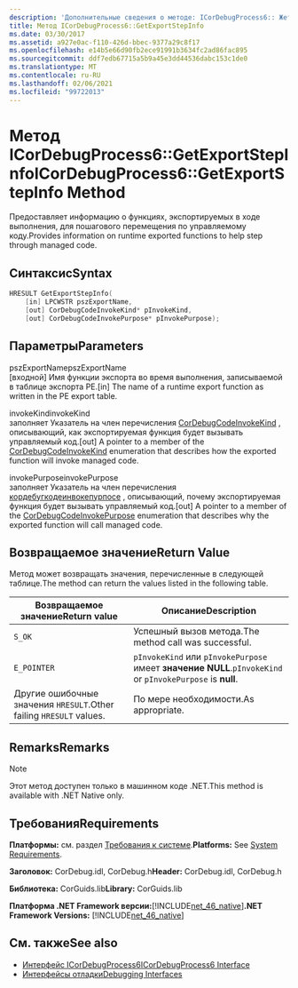 ```yaml
---
description: 'Дополнительные сведения о методе: ICorDebugProcess6:: Жетекспортстепинфо'
title: Метод ICorDebugProcess6::GetExportStepInfo
ms.date: 03/30/2017
ms.assetid: a927e0ac-f110-426d-bbec-9377a29c8f17
ms.openlocfilehash: e14b5e66d90fb2ece91991b3634fc2ad86fac895
ms.sourcegitcommit: ddf7edb67715a5b9a45e3dd44536dabc153c1de0
ms.translationtype: MT
ms.contentlocale: ru-RU
ms.lasthandoff: 02/06/2021
ms.locfileid: "99722013"
---
```

# <a name="icordebugprocess6getexportstepinfo-method"></a><span data-ttu-id="01fa4-103">Метод ICorDebugProcess6::GetExportStepInfo</span><span class="sxs-lookup"><span data-stu-id="01fa4-103">ICorDebugProcess6::GetExportStepInfo Method</span></span>

<span data-ttu-id="01fa4-104">Предоставляет информацию о функциях, экспортируемых в ходе выполнения, для пошагового перемещения по управляемому коду.</span><span class="sxs-lookup"><span data-stu-id="01fa4-104">Provides information on runtime exported functions to help step through managed code.</span></span>  
  
## <a name="syntax"></a><span data-ttu-id="01fa4-105">Синтаксис</span><span class="sxs-lookup"><span data-stu-id="01fa4-105">Syntax</span></span>  
  
```cpp  
HRESULT GetExportStepInfo(  
    [in] LPCWSTR pszExportName,
    [out] CorDebugCodeInvokeKind* pInvokeKind,
    [out] CorDebugCodeInvokePurpose* pInvokePurpose);  
```  
  
## <a name="parameters"></a><span data-ttu-id="01fa4-106">Параметры</span><span class="sxs-lookup"><span data-stu-id="01fa4-106">Parameters</span></span>  

 <span data-ttu-id="01fa4-107">pszExportName</span><span class="sxs-lookup"><span data-stu-id="01fa4-107">pszExportName</span></span>  
 <span data-ttu-id="01fa4-108">[входной] Имя функции экспорта во время выполнения, записываемой в таблице экспорта PE.</span><span class="sxs-lookup"><span data-stu-id="01fa4-108">[in] The name of a runtime export function as written in the PE export table.</span></span>  
  
 <span data-ttu-id="01fa4-109">invokeKind</span><span class="sxs-lookup"><span data-stu-id="01fa4-109">invokeKind</span></span>  
 <span data-ttu-id="01fa4-110">заполняет Указатель на член перечисления [CorDebugCodeInvokeKind](cordebugcodeinvokekind-enumeration.md) , описывающий, как экспортируемая функция будет вызывать управляемый код.</span><span class="sxs-lookup"><span data-stu-id="01fa4-110">[out] A pointer to a member of the [CorDebugCodeInvokeKind](cordebugcodeinvokekind-enumeration.md) enumeration that describes how the exported function will invoke managed code.</span></span>  
  
 <span data-ttu-id="01fa4-111">invokePurpose</span><span class="sxs-lookup"><span data-stu-id="01fa4-111">invokePurpose</span></span>  
 <span data-ttu-id="01fa4-112">заполняет Указатель на член перечисления [кордебугкодеинвокепурпосе](cordebugcodeinvokepurpose-enumeration.md) , описывающий, почему экспортируемая функция будет вызывать управляемый код.</span><span class="sxs-lookup"><span data-stu-id="01fa4-112">[out] A pointer to a member of the [CorDebugCodeInvokePurpose](cordebugcodeinvokepurpose-enumeration.md) enumeration that describes why the exported function will call managed code.</span></span>  
  
## <a name="return-value"></a><span data-ttu-id="01fa4-113">Возвращаемое значение</span><span class="sxs-lookup"><span data-stu-id="01fa4-113">Return Value</span></span>  

 <span data-ttu-id="01fa4-114">Метод может возвращать значения, перечисленные в следующей таблице.</span><span class="sxs-lookup"><span data-stu-id="01fa4-114">The method can return the values listed in the following table.</span></span>  
  
|<span data-ttu-id="01fa4-115">Возвращаемое значение</span><span class="sxs-lookup"><span data-stu-id="01fa4-115">Return value</span></span>|<span data-ttu-id="01fa4-116">Описание</span><span class="sxs-lookup"><span data-stu-id="01fa4-116">Description</span></span>|  
|------------------|-----------------|  
|`S_OK`|<span data-ttu-id="01fa4-117">Успешный вызов метода.</span><span class="sxs-lookup"><span data-stu-id="01fa4-117">The method call was successful.</span></span>|  
|`E_POINTER`|<span data-ttu-id="01fa4-118">`pInvokeKind` или `pInvokePurpose` имеет **значение NULL**.</span><span class="sxs-lookup"><span data-stu-id="01fa4-118">`pInvokeKind` or `pInvokePurpose` is **null**.</span></span>|  
|<span data-ttu-id="01fa4-119">Другие ошибочные значения `HRESULT`.</span><span class="sxs-lookup"><span data-stu-id="01fa4-119">Other failing `HRESULT` values.</span></span>|<span data-ttu-id="01fa4-120">По мере необходимости.</span><span class="sxs-lookup"><span data-stu-id="01fa4-120">As appropriate.</span></span>|  
  
## <a name="remarks"></a><span data-ttu-id="01fa4-121">Remarks</span><span class="sxs-lookup"><span data-stu-id="01fa4-121">Remarks</span></span>  
  
> [!NOTE]
> <span data-ttu-id="01fa4-122">Этот метод доступен только в машинном коде .NET.</span><span class="sxs-lookup"><span data-stu-id="01fa4-122">This method is available with .NET Native only.</span></span>  
  
## <a name="requirements"></a><span data-ttu-id="01fa4-123">Требования</span><span class="sxs-lookup"><span data-stu-id="01fa4-123">Requirements</span></span>  

 <span data-ttu-id="01fa4-124">**Платформы:** см. раздел [Требования к системе](../../get-started/system-requirements.md).</span><span class="sxs-lookup"><span data-stu-id="01fa4-124">**Platforms:** See [System Requirements](../../get-started/system-requirements.md).</span></span>  
  
 <span data-ttu-id="01fa4-125">**Заголовок:** CorDebug.idl, CorDebug.h</span><span class="sxs-lookup"><span data-stu-id="01fa4-125">**Header:** CorDebug.idl, CorDebug.h</span></span>  
  
 <span data-ttu-id="01fa4-126">**Библиотека:** CorGuids.lib</span><span class="sxs-lookup"><span data-stu-id="01fa4-126">**Library:** CorGuids.lib</span></span>  
  
 <span data-ttu-id="01fa4-127">**Платформа .NET Framework версии:**[!INCLUDE[net_46_native](../../../../includes/net-46-native-md.md)]</span><span class="sxs-lookup"><span data-stu-id="01fa4-127">**.NET Framework Versions:** [!INCLUDE[net_46_native](../../../../includes/net-46-native-md.md)]</span></span>  
  
## <a name="see-also"></a><span data-ttu-id="01fa4-128">См. также</span><span class="sxs-lookup"><span data-stu-id="01fa4-128">See also</span></span>

- [<span data-ttu-id="01fa4-129">Интерфейс ICorDebugProcess6</span><span class="sxs-lookup"><span data-stu-id="01fa4-129">ICorDebugProcess6 Interface</span></span>](icordebugprocess6-interface.md)
- [<span data-ttu-id="01fa4-130">Интерфейсы отладки</span><span class="sxs-lookup"><span data-stu-id="01fa4-130">Debugging Interfaces</span></span>](debugging-interfaces.md)
